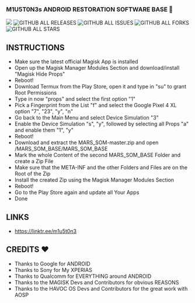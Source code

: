 ### M1U5T0N3s ANDROID RESTORATION SOFTWARE BASE 🤖
<a href="https://hits.seeyoufarm.com"><img src="https://hits.seeyoufarm.com/api/count/incr/badge.svg?url=https%3A%2F%2Fgithub.com%2FMiustone%2FMARS_SOM_BASE&count_bg=%2392C7FF&title_bg=%23000000&icon=github.svg&icon_color=%23FFFFFF&title=VISITORS%3A&edge_flat=true"/></a>
![GITHUB ALL RELEASES](https://img.shields.io/github/downloads/Miustone/MARS_SOM_BASE/total?style=flat-square&labelColor=000000)
![GITHUB ALL ISSUES](https://img.shields.io/github/issues/Miustone/MARS_SOM_BASE?style=flat-square&labelColor=000000)
![GITHUB ALL FORKS](https://img.shields.io/github/forks/Miustone/MARS_SOM_BASE?style=flat-square&labelColor=000000)
![GITHUB ALL STARS](https://img.shields.io/github/stars/Miustone/MARS_SOM_BASE?style=flat-square&labelColor=000000)


## INSTRUCTIONS
- Make sure the latest official Magisk App is installed
- Open up the Magisk Manager Modules Section and download/install "Magisk Hide Props"
- Reboot!
- Download Termux from the Play Store, open it and type in "su" to grant Root Permissions
- Type in now "props" and select the first option "1"
- Pick a Fingerprint from the List "f" and select the Google Pixel 4 XL option "7", "23", "y", "n"
- Go back to the Main Menu and select Device Simulation "3"
- Enable the Device Simulation "s", "y", followed by selecting all Props "a" and enable them "1", "y"
- Reboot!
- Download and extract the MARS_SOM-master.zip and open /MARS_SOM_BASE/MARS_SOM_BASE
- Mark the whole Content of the second MARS_SOM_BASE Folder and create a Zip File
- Make sure that the META-INF and the other Folders and Files are on the Root of the Zip
- Install the created Zip using the Magisk Manager Modules Section
- Reboot!
- Go to the Play Store again and update all Your Apps
- Done


## LINKS
* https://linktr.ee/m1u5t0n3


## CREDITS ❤️
* Thanks to Google for ANDROID
* Thanks to Sony for My XPERIAS
* Thanks to Qualcomm for EVERYTHING around ANDROID
* Thanks to the MAGISK Devs and Contributors for obvious REASONS
* Thanks to the HAVOC OS Devs and Contributors for the great work with AOSP